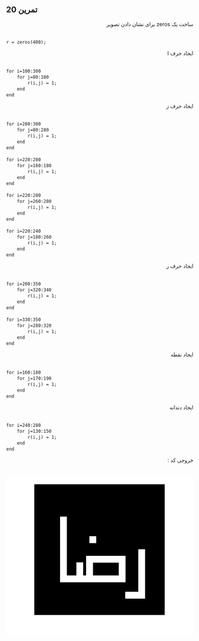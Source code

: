 ## تمرین 20
<div dir='rtl'>
  ساخت یک zeros برای نشان دادن تصویر
</div>
</br>

```
r = zeros(400);
```

<div dir='rtl'>
  ایجاد حرف ا 
</div>
</br>

```
for i=100:300
    for j=80:100
        r(i,j) = 1;
    end
end
```
<div dir='rtl'>
  ایجاد حرف ز 
</div>
</br>

```
for i=280:300
    for j=80:280
        r(i,j) = 1;
    end
end

for i=220:280
    for j=160:180
        r(i,j) = 1;
    end
end

for i=220:280
    for j=260:280
        r(i,j) = 1;
    end
end

for i=220:240
    for j=180:260
        r(i,j) = 1;
    end
end
```
<div dir='rtl'>
  ایجاد حرف ر 
</div>
</br>

```
for i=200:350
    for j=320:340
        r(i,j) = 1;
    end
end

for i=330:350
    for j=280:320
        r(i,j) = 1;
    end
end
```
<div dir='rtl'>
  ایجاد نقطه 
</div>
</br>

```
for i=160:180
    for j=170:190
        r(i,j) = 1;
    end
end
```
<div dir='rtl'>
  ایجاد دندانه 
</div>
</br>

```
for i=240:280
    for j=130:150
        r(i,j) = 1;
    end
end
```
<div dir='rtl'>
  خروجی کد :
</div>
</br>

![](p20.png)
